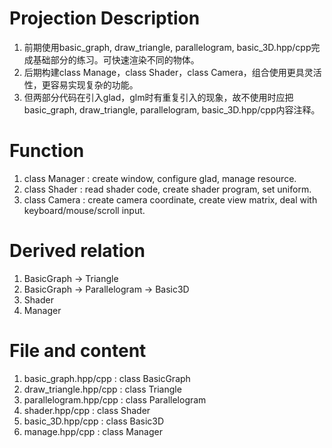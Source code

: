 # Projection Description
1. 前期使用basic_graph, draw_triangle, parallelogram, basic_3D.hpp/cpp完成基础部分的练习。可快速渲染不同的物体。
2. 后期构建class Manage，class Shader，class Camera，组合使用更具灵活性，更容易实现复杂的功能。
3. 但两部分代码在引入glad，glm时有重复引入的现象，故不使用时应把basic_graph, draw_triangle, parallelogram, basic_3D.hpp/cpp内容注释。

# Function
1. class Manager : create window, configure glad, manage resource.
2. class Shader : read shader code, create shader program, set uniform.
3. class Camera : create camera coordinate, create view matrix, deal with keyboard/mouse/scroll input.

#  Derived relation
1. BasicGraph -> Triangle
2. BasicGraph -> Parallelogram -> Basic3D
3. Shader
4. Manager

# File and content
1. basic_graph.hpp/cpp : class BasicGraph
2. draw_triangle.hpp/cpp : class Triangle
3. parallelogram.hpp/cpp : class Parallelogram
4. shader.hpp/cpp : class Shader
5. basic_3D.hpp/cpp : class Basic3D
6. manage.hpp/cpp : class Manager 


